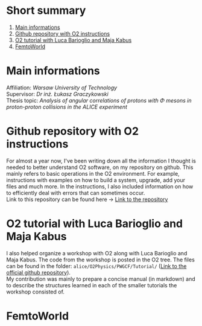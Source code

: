 # Short summary
1. [Main informations](#Main)<br>
2. [Github repository with O2 instructions](#GithubO2Instructions)<br>
2. [O2 tutorial with Luca Barioglio and Maja Kabus](#PWGCFTutorial)<br>
3. [FemtoWorld](#PWGCFFemtoWorld)<br>

# Main informations <a name="Main"></a>
Affiliation: _Warsaw University of Technology_ <br>
Supervisor: _Dr inż. Łukasz Graczykowski_ <br>
Thesis topic: _Analysis of angular correlations of protons with $\Phi$ mesons in proton-proton collisions in the ALICE experiment_ <br>

# Github repository with O2 instructions<a name="GithubO2Instructions"></a>
For almost a year now, I've been writing down all the information I thought is needed to better understand O2 software, on my repository on github. This mainly refers to basic operations in the O2 environment. For example, instructions with examples on how to build a system, upgrade, add your files and much more. In the instructions, I also included information on how to efficiently deal with errors that can sometimes occur. <br>
Link to this repository can be found here -> [Link to the repository](https://github.com/zchochul/AliceO2/#readme) <br>

# O2 tutorial with Luca Barioglio and Maja Kabus  <a name="PWGCFTutorial"></a>
I also helped organize a workshop with O2 along with Luca Barioglio and Maja Kabus. The code from the workshop is posted in the O2 tree.  The files can be found in the folder: `alice/O2Physics/PWGCF/Tutorial/` ([Link to the official github repository](https://github.com/AliceO2Group/O2Physics/tree/master/PWGCF/Tutorial)).<br>
My contribution was mainly to prepare a concise manual (in markdown) and to describe the structures learned in each of the smaller tutorials the workshop consisted of. <br>

# FemtoWorld <a name="PWGCFFemtoWorld"></a>
